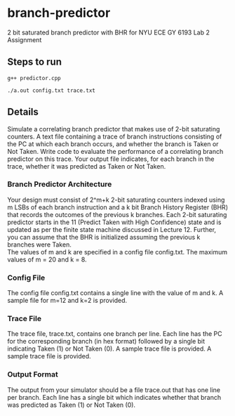 # branch-predictor
2 bit saturated branch predictor with BHR for NYU ECE GY 6193 Lab 2 Assignment

## Steps to run

`g++ predictor.cpp`

`./a.out config.txt trace.txt`

## Details 

Simulate a correlating branch predictor that makes use of 2-bit saturating counters. A text file containing a trace of branch instructions consisting of the PC at which each branch occurs, and whether the branch is Taken or Not Taken. Write code to evaluate the performance of a correlating branch predictor on this trace. Your output file indicates, for each branch in the trace, whether it was predicted as Taken or Not Taken. 

### Branch Predictor Architecture
Your design must consist of 2^m+k 2-bit saturating counters indexed using m LSBs of each branch instruction and a k bit Branch History Register (BHR) that records the outcomes of the previous k branches. Each 2-bit saturating predictor starts in the 11 (Predict Taken with High Confidence) state and is updated as per the finite state machine discussed in Lecture 12. Further, you can assume that the BHR is initialized assuming the previous k branches were Taken.  
The values of m and k are specified in a config file config.txt. 
The maximum values of m = 20 and k = 8.

### Config File
The config file config.txt contains a single line with the value of m and k. A sample file for m=12 and k=2 is provided.

### Trace File
The trace file, trace.txt, contains one branch per line. Each line has the PC for the corresponding branch (in hex format) followed by a single bit indicating Taken (1) or Not Taken (0). A sample trace file is provided.  A sample trace file is provided.

### Output Format
The output from your simulator should be a file trace.out that has one line per branch. Each line has a single bit which indicates whether that branch was predicted as Taken (1) or Not Taken (0).
